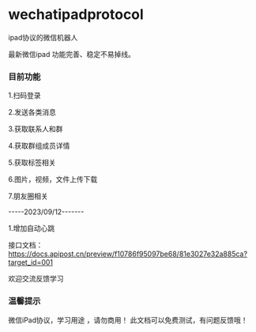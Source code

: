 # wechatipadprotocol
ipad协议的微信机器人

最新微信ipad
功能完善、稳定不易掉线。

### 目前功能
1.扫码登录

2.发送各类消息

3.获取联系人和群

4.获取群组成员详情

5.获取标签相关

6.图片，视频，文件上传下载

7.朋友圈相关


-----2023/09/12-------

1.增加自动心跳


接口文档：https://docs.apipost.cn/preview/f10786f95097be68/81e3027e32a885ca?target_id=001

欢迎交流反馈学习

### 温馨提示
微信iPad协议，学习用途 ，请勿商用！
此文档可以免费测试，有问题反馈哦！
